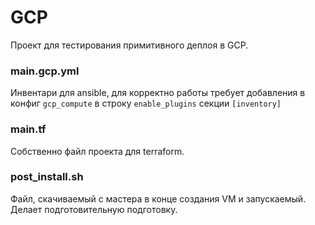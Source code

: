 # GCP

Проект для тестирования примитивного деплоя в GCP.

### main.gcp.yml

Инвентари для ansible, для корректно работы требует добавления в конфиг `gcp_compute` в строку `enable_plugins` секции `[inventory]`


### main.tf

Собственно файл проекта для terraform.


### post_install.sh

Файл, скачиваемый с мастера в конце создания VM и запускаемый.   
Делает подготовительную подготовку.   
